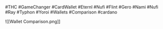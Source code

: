 #THC #GameChanger #CardWallet  #Eternl #Nufi #Flint #Gero #Nami #Nufi #Ray #Typhon #Yoroi #Wallets #Comparison #cardano 




![[Wallet Comparison.png]]
